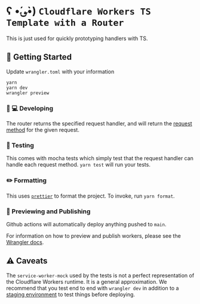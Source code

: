 # ʕ •́؈•̀) `Cloudflare Workers TS Template with a Router`

This is just used for quickly prototyping handlers with TS.

## 🔋 Getting Started

Update `wrangler.toml` with your information

```shell
yarn
yarn dev
wrangler preview
```

### 👩 💻 Developing

The router returns the specified request handler, and will return the [request method](https://developer.mozilla.org/en-US/docs/Web/API/Request/method) for the given request.

### 🧪 Testing

This comes with mocha tests which simply test that the request handler can handle each request method. `yarn test` will run your tests.

### ✏️ Formatting

This uses [`prettier`](https://prettier.io/) to format the project. To invoke, run `yarn format`.

### 👀 Previewing and Publishing

Github actions will automatically deploy anything pushed to `main`.

For information on how to preview and publish workers, please see the [Wrangler docs](https://developers.cloudflare.com/workers/tooling/wrangler/commands/#publish).

## ⚠️ Caveats

The `service-worker-mock` used by the tests is not a perfect representation of the Cloudflare Workers runtime. It is a general approximation. We recommend that you test end to end with `wrangler dev` in addition to a [staging environment](https://developers.cloudflare.com/workers/tooling/wrangler/configuration/environments/) to test things before deploying.
